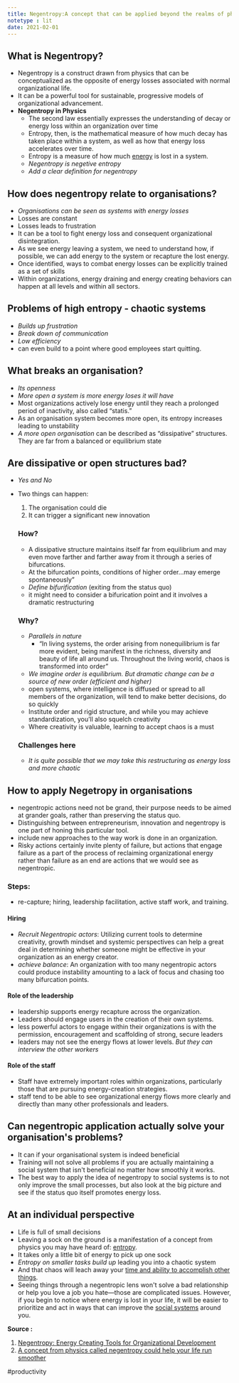 ```yaml
---
title: Negentropy:A concept that can be applied beyond the realms of physics
notetype : lit
date: 2021-02-01
---
```

## What is Negentropy?
- Negentropy is a construct drawn from physics that can be conceptualized as the opposite of energy losses associated with normal organizational life.
- It can be a powerful tool for sustainable, progressive models of organizational advancement.
- **Negentropy in Physics**
	- The second law essentially expresses the understanding of decay or energy loss within an organization over time
	- Entropy, then, is the mathematical measure of how much decay has taken place within a system, as well as how that energy loss accelerates over time.
	-  Entropy is a measure of how much [energy](https://phys.org/tags/energy/) is lost in a system.
	- _Negentropy is negetive entropy_
	- _Add a clear definition for negentropy_


## How does negentropy relate to organisations?
- _Organisations can be seen as systems with energy losses_
- Losses are constant
- Losses leads to frustration
- It can be  a tool to fight energy loss and consequent organizational disintegration.
- As we see energy leaving a system, we need to understand how, if possible, we can add energy to the system or recapture the lost energy.
-  Once identified, ways to combat energy losses can be explicitly trained as a set of skills
-  Within organizations, energy draining and energy creating behaviors can happen at all levels and within all sectors.

## Problems of high entropy - chaotic systems
- _Builds up frustration_
- _Break down of communication_
- _Low efficiency_
- can even build to a point where good employees start quitting.



## What breaks an organisation?
- _Its openness_
- _More open a system is more energy loses it will have_
- Most organizations actively lose energy until they reach a prolonged period of inactivity, also called “statis.”
- As an organisation system becomes more open, its entropy increases leading to unstability
- _A more open organisation_ can be described as “dissipative” structures. They are  far from a balanced or equilibrium state


## Are dissipative or open structures bad?
- _Yes and No_
- Two things can happen:
	1. The organisation could die
	2. It can trigger a significant new innovation
	
	### How?
	- A dissipative structure maintains itself far from equilibrium and may even move farther and farther away from it through a series of bifurcations.  
	-  At the bifurcation points, conditions of higher order…may emerge spontaneously”
	-  _Define bifurification_ (exiting from the status quo)
	-  it might need to consider a bifurication point and it involves a dramatic restructuring
	
	### Why?
	- _Parallels in nature_
		- “In living systems, the order arising from nonequilibrium is far more evident, being manifest in the richness, diversity and beauty of life all around us. Throughout the living world, chaos is transformed into order”
	- *We imagine order is equilibrium. But dramatic change can be a source of new order (efficient and higher)*
	- open systems, where intelligence is diffused or spread to all members of the organization, will tend to make better decisions, do so quickly
	-  Institute order and rigid structure, and while you may achieve standardization, you’ll also squelch creativity
	-  Where creativity is valuable, learning to accept chaos is a must


	### Challenges here
	-  *It is quite possible that we may take this restructuring as energy loss and more chaotic*


## How to apply Negetropy in organisations
- negentropic actions need not be grand, their purpose needs to be aimed at grander goals, rather than preserving the status quo.
- Distinguishing between entrepreneurism, innovation and negentropy is one part of honing this particular tool.
- include new approaches to the way work is done in an organization.
- Risky actions certainly invite plenty of failure, but actions that engage failure as a part of the process of reclaiming organizational energy rather than failure as an end are actions that we would see as negentropic.
### Steps:
- re-capture; hiring, leadership facilitation, active staff work, and training.
#### Hiring
- *Recruit Negentropic actors*: Utilizing current tools to determine creativity, growth mindset and systemic perspectives can help a great deal in determining whether someone might be effective in your organization as an energy creator.
- *achieve balance*: An organization with too many negentropic actors could produce instability amounting to a lack of focus and chasing too many bifurcation points.
#### Role of the leadership
- leadership supports energy recapture across the organization.
- Leaders should engage users in the creation of their own systems.
- less powerful actors to engage within their organizations is with the permission, encouragement and scaffolding of strong, secure leaders
- leaders  may not see the energy flows at lower levels. _But they can interview the other workers_
#### Role of the staff
- Staff have extremely important roles within organizations, particularly those that are pursuing energy-creation strategies.
- staff tend to be able to see organizational energy flows more clearly and directly than many other professionals and leaders.



## Can negentropic application actually solve your organisation's problems?
- It can if your organisational system is indeed beneficial
- Training will not solve all problems if you are actually maintaining a social system that isn't beneficial no matter how smoothly it works.
- The best way to apply the idea of negentropy to social systems is to not only improve the small processes, but also look at the big picture and see if the status quo itself promotes energy loss.



## At an individual perspective
- Life is full of small decisions
- Leaving a sock on the ground is a manifestation of a concept from physics you may have heard of: [entropy](https://en.wikipedia.org/wiki/Entropy).
-  It takes only a little bit of energy to pick up one sock
-  _Entropy on smaller tasks build up_ leading you into a chaotic system
-  And that chaos will leach away your [time and ability to accomplish other things](https://www.fastcompany.com/1842000/company-chaos-you-dont-know-youre-creating).
-  Seeing things through a negentropic lens won't solve a bad relationship or help you love a job you hate—those are complicated issues. However, if you begin to notice where energy is lost in your life, it will be easier to prioritize and act in ways that can improve the [social systems](https://phys.org/tags/social+systems/) around you.


**Source :**
1. [Negentropy: Energy Creating Tools for Organizational Development](https://link.springer.com/article/10.1007/s11528-019-00448-5)
2.  [A concept from physics called negentropy could help your life run smoother](https://phys.org/news/2021-03-concept-physics-negentropy-life-smoother.html)

#productivity


